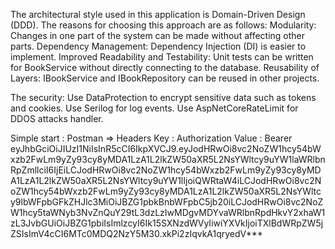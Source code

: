 The architectural style used in this application is Domain-Driven Design (DDD). The reasons for choosing this approach are as follows:
Modularity: Changes in one part of the system can be made without affecting other parts.
Dependency Management: Dependency Injection (DI) is easier to implement.
Improved Readability and Testability: Unit tests can be written for BookService without directly connecting to the database.
Reusability of Layers: IBookService and IBookRepository can be reused in other projects.

The security:
Use DataProtection to encrypt sensitive data such as tokens and cookies.
Use Serilog for log events.
Use AspNetCoreRateLimit for DDOS attacks handler.

Simple start : 
Postman => Headers
Key : Authorization
Value :  Bearer eyJhbGciOiJIUzI1NiIsInR5cCI6IkpXVCJ9.eyJodHRwOi8vc2NoZW1hcy54bWxzb2FwLm9yZy93cy8yMDA1LzA1L2lkZW50aXR5L2NsYWltcy9uYW1laWRlbnRpZmllciI6IjEiLCJodHRwOi8vc2NoZW1hcy54bWxzb2FwLm9yZy93cy8yMDA1LzA1L2lkZW50aXR5L2NsYWltcy9uYW1lIjoiQWRtaW4iLCJodHRwOi8vc2NoZW1hcy54bWxzb2FwLm9yZy93cy8yMDA1LzA1L2lkZW50aXR5L2NsYWltcy9lbWFpbGFkZHJlc3MiOiJBZG1pbkBnbWFpbC5jb20iLCJodHRwOi8vc2NoZW1hcy5taWNyb3NvZnQuY29tL3dzLzIwMDgvMDYvaWRlbnRpdHkvY2xhaW1zL3JvbGUiOiJBZG1pbiIsImlzcyI6Ik15SXNzdWVyIiwiYXVkIjoiTXlBdWRpZW5jZSIsImV4cCI6MTc0MDQ2NzY5M30.xkPi2zIqvkA1qryedV***
